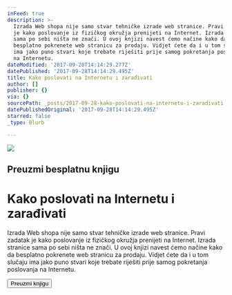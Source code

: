 ```yaml
---
inFeed: true
description: >-
  Izrada Web shopa nije samo stvar tehničke izrade web stranice. Pravi zadatak
  je kako poslovanje iz fizičkog okružja prenijeti na Internet. Izrada stranice
  sama po sebi ništa ne znači. U ovoj knjizi navest ćemo načine kako da
  besplatno pokrenete web stranicu za prodaju. Vidjet ćete da i u tom slučaju
  ima jako puno stvari koje trebate riješiti prije samog pokretanja poslovanja
  na Internetu.
dateModified: '2017-09-28T14:14:29.277Z'
datePublished: '2017-09-28T14:14:29.495Z'
title: Kako poslovati na Internetu i zarađivati
author: []
publisher: {}
via: {}
sourcePath: _posts/2017-09-28-kako-poslovati-na-internetu-i-zaradivati.md
datePublishedOriginal: '2017-09-28T14:14:29.495Z'
starred: false
_type: Blurb

---
```

![](https://the-grid-user-content.s3-us-west-2.amazonaws.com/c66064fa-c9f9-4e54-8a9f-0c824f353cbb.png)

## Preuzmi besplatnu knjigu

# Kako poslovati na Internetu i zarađivati

Izrada Web shopa nije samo stvar tehničke izrade web stranice. Pravi zadatak je kako poslovanje iz fizičkog okružja prenijeti na Internet. Izrada stranice sama po sebi ništa ne znači. U ovoj knjizi navest ćemo načine kako da besplatno pokrenete web stranicu za prodaju. Vidjet ćete da i u tom slučaju ima jako puno stvari koje trebate riješiti prije samog pokretanja poslovanja na Internetu.

<button data-role="cta" style="">Preuzmi knjigu</button>